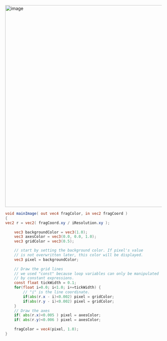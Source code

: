 <img width="648" alt="image" src="https://github.com/quochuynh67/glsl-learning/assets/38383168/33335a49-18b9-4d70-abfc-cf4e8783cfe0">


```glsl
void mainImage( out vec4 fragColor, in vec2 fragCoord )
{
vec2 r = vec2( fragCoord.xy / iResolution.xy );
	
	vec3 backgroundColor = vec3(1.0);
	vec3 axesColor = vec3(0.0, 0.0, 1.0);
	vec3 gridColor = vec3(0.5);

	// start by setting the background color. If pixel's value
	// is not overwritten later, this color will be displayed.
	vec3 pixel = backgroundColor;
	
	// Draw the grid lines
	// we used "const" because loop variables can only be manipulated
	// by constant expressions.
	const float tickWidth = 0.1;
	for(float i=0.0; i<1.0; i+=tickWidth) {
		// "i" is the line coordinate.
		if(abs(r.x - i)<0.002) pixel = gridColor;
		if(abs(r.y - i)<0.002) pixel = gridColor;
	}
	// Draw the axes
	if( abs(r.x)<0.005 ) pixel = axesColor;
	if( abs(r.y)<0.006 ) pixel = axesColor;
	
	fragColor = vec4(pixel, 1.0);
}
```
